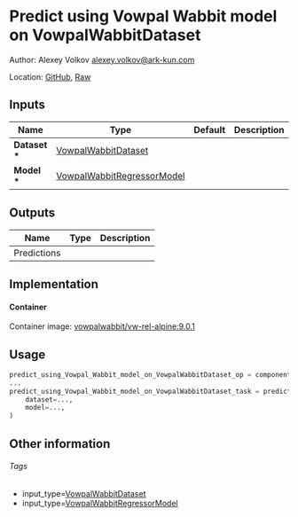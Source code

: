 <!-- BEGIN_GENERATED_CONTENT -->
# Predict using Vowpal Wabbit model on VowpalWabbitDataset

Author: Alexey Volkov <alexey.volkov@ark-kun.com>

Location: [GitHub](https://github.com/Ark-kun/pipeline_components/blob/master/components/ML_frameworks/Vowpal_Wabbit/Predict/from_VowpalWabbitDataset/component.yaml), [Raw](https://raw.githubusercontent.com/Ark-kun/pipeline_components/master/components/ML_frameworks/Vowpal_Wabbit/Predict/from_VowpalWabbitDataset/component.yaml)

## Inputs

|Name|Type|Default|Description|
|-|-|-|-|
|**Dataset** **\***|[VowpalWabbitDataset]|||
|**Model** **\***|[VowpalWabbitRegressorModel]|||

## Outputs

|Name|Type|Description|
|-|-|-|
|Predictions|||

## Implementation

#### Container

Container image: [vowpalwabbit/vw-rel-alpine:9.0.1](https://hub.docker.com/r/vowpalwabbit/vw-rel-alpine)

## Usage

```python
predict_using_Vowpal_Wabbit_model_on_VowpalWabbitDataset_op = components.load_component_from_url("https://raw.githubusercontent.com/Ark-kun/pipeline_components/master/components/ML_frameworks/Vowpal_Wabbit/Predict/from_VowpalWabbitDataset/component.yaml")
...
predict_using_Vowpal_Wabbit_model_on_VowpalWabbitDataset_task = predict_using_Vowpal_Wabbit_model_on_VowpalWabbitDataset_op(
    dataset=...,
    model=...,
)
```

## Other information

###### Tags

* input_type=[VowpalWabbitDataset]
* input_type=[VowpalWabbitRegressorModel]

[VowpalWabbitDataset]: https://github.com/Ark-kun/pipeline_components/tree/master/types/VowpalWabbitDataset
[VowpalWabbitRegressorModel]: https://github.com/Ark-kun/pipeline_components/tree/master/types/VowpalWabbitRegressorModel
<!-- END_GENERATED_CONTENT -->
